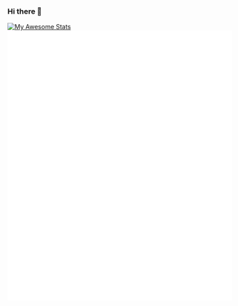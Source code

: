 ### Hi there 👋

[![My Awesome Stats](https://awesome-github-stats.azurewebsites.net/user-stats/techming?cardType=level)](https://git.io/awesome-stats-card)
![Metrics](/github-metrics.svg)

<!--
**Techming/Techming** is a ✨ _special_ ✨ repository because its `README.md` (this file) appears on your GitHub profile.

Here are some ideas to get you started:

- 🔭 I’m currently working on ...
- 🌱 I’m currently learning ...
- 👯 I’m looking to collaborate on ...
- 🤔 I’m looking for help with ...
- 💬 Ask me about ...
- 📫 How to reach me: ...
- 😄 Pronouns: ...
- ⚡ Fun fact: ...
-->
